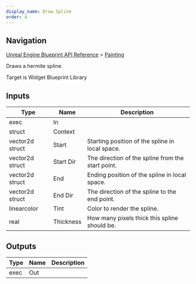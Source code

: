```yaml
---
display_name: Draw Spline
order: 4
---
```

## Navigation

[Unreal Engine Blueprint API Reference](https://dev.epicgames.com/documentation/en-us/unreal-engine/BlueprintAPI) > [Painting](https://dev.epicgames.com/documentation/en-us/unreal-engine/BlueprintAPI/Painting)

Draws a hermite spline.

Target is Widget Blueprint Library

## Inputs

| Type | Name | Description |
| --- | --- | --- |
| exec | In |  |
| struct | Context |  |
| vector2d struct | Start | Starting position of the spline in local space. |
| vector2d struct | Start Dir | The direction of the spline from the start point. |
| vector2d struct | End | Ending position of the spline in local space. |
| vector2d struct | End Dir | The direction of the spline to the end point. |
| linearcolor | Tint | Color to render the spline. |
| real | Thickness | How many pixels thick this spline should be. |

## Outputs

| Type | Name | Description |
| --- | --- | --- |
| exec | Out |  |
